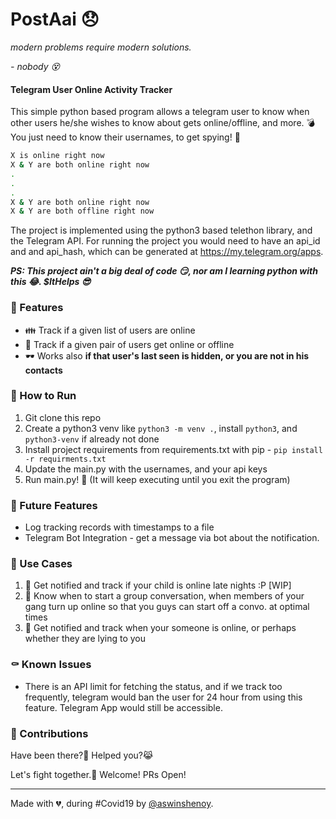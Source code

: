 # PostAai 😞
*modern problems require modern solutions.*

*- nobody 😵*
#### Telegram User Online Activity Tracker
This simple python based program allows a telegram user to know when other users he/she
wishes to know about gets online/offline, and more. 💣 You just need to know their usernames,
to get spying! 🤠 

````bash
X is online right now
X & Y are both online right now
.
.
.
X & Y are both online right now
X & Y are both offline right now
````

The project is implemented using the python3 based telethon library, and the Telegram API.
For running the project you would need to have an api_id and and api_hash, which can be 
generated at https://my.telegram.org/apps.

***PS: This project ain't a big deal of code 😏, nor am I learning python with this 😂. $ItHelps 😎***

### 🔪 Features
* 👪 Track if a given list of users are online
* 👫 Track if a given pair of users get online or offline
* 🕶 Works also **if that user's last seen is hidden, or you are not in his contacts**

### 🤿 How to Run
1. Git clone this repo
2. Create a python3 venv like `python3 -m venv .`, install `python3`, and `python3-venv` 
if already not done
3. Install project requirements from requirements.txt with pip - `pip install -r requirments.txt`
4. Update the main.py with the usernames, and your api keys
5. Run main.py! 🎉 (It will keep executing until you exit the program)

### 🔫 Future Features
* Log tracking records with timestamps to a file
* Telegram Bot Integration - get a message via bot about the notification.

### 💉 Use Cases
1. 🤫 Get notified and track if your child is online late nights :P [WIP]
2. 🤔 Know when to start a group conversation, when members of your gang turn up online so that
you guys can start off a convo. at optimal times
2. 🤥 Get notified and track when your someone is online, or perhaps whether they
are lying to you

### ⚰ Known Issues
* There is an API limit for fetching the status, and if we track too frequently, telegram 
would ban the user for 24 hour from using this feature. Telegram App would still be accessible.

### 👅 Contributions
Have been there?🥶 Helped you?😹

Let's fight together.🤘 Welcome! PRs Open!

---
Made with 💔, during #Covid19 by [@aswinshenoy](https://github.com/aswinshenoy).